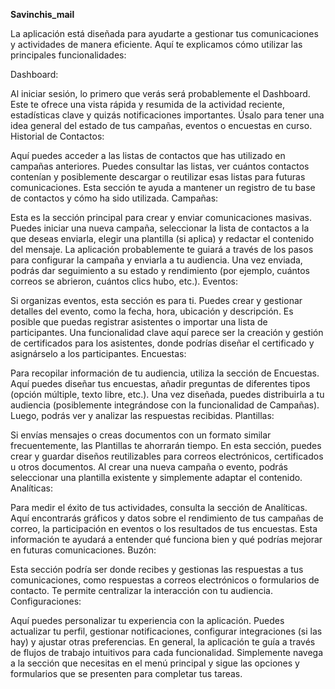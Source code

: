 **Savinchis_mail**

La aplicación está diseñada para ayudarte a gestionar tus comunicaciones y actividades de manera eficiente. Aquí te explicamos cómo utilizar las principales funcionalidades:

Dashboard:

Al iniciar sesión, lo primero que verás será probablemente el Dashboard.
Este te ofrece una vista rápida y resumida de la actividad reciente, estadísticas clave y quizás notificaciones importantes.
Úsalo para tener una idea general del estado de tus campañas, eventos o encuestas en curso.
Historial de Contactos:

Aquí puedes acceder a las listas de contactos que has utilizado en campañas anteriores.
Puedes consultar las listas, ver cuántos contactos contenían y posiblemente descargar o reutilizar esas listas para futuras comunicaciones.
Esta sección te ayuda a mantener un registro de tu base de contactos y cómo ha sido utilizada.
Campañas:

Esta es la sección principal para crear y enviar comunicaciones masivas.
Puedes iniciar una nueva campaña, seleccionar la lista de contactos a la que deseas enviarla, elegir una plantilla (si aplica) y redactar el contenido del mensaje.
La aplicación probablemente te guiará a través de los pasos para configurar la campaña y enviarla a tu audiencia.
Una vez enviada, podrás dar seguimiento a su estado y rendimiento (por ejemplo, cuántos correos se abrieron, cuántos clics hubo, etc.).
Eventos:

Si organizas eventos, esta sección es para ti.
Puedes crear y gestionar detalles del evento, como la fecha, hora, ubicación y descripción.
Es posible que puedas registrar asistentes o importar una lista de participantes.
Una funcionalidad clave aquí parece ser la creación y gestión de certificados para los asistentes, donde podrías diseñar el certificado y asignárselo a los participantes.
Encuestas:

Para recopilar información de tu audiencia, utiliza la sección de Encuestas.
Aquí puedes diseñar tus encuestas, añadir preguntas de diferentes tipos (opción múltiple, texto libre, etc.).
Una vez diseñada, puedes distribuirla a tu audiencia (posiblemente integrándose con la funcionalidad de Campañas).
Luego, podrás ver y analizar las respuestas recibidas.
Plantillas:

Si envías mensajes o creas documentos con un formato similar frecuentemente, las Plantillas te ahorrarán tiempo.
En esta sección, puedes crear y guardar diseños reutilizables para correos electrónicos, certificados u otros documentos.
Al crear una nueva campaña o evento, podrás seleccionar una plantilla existente y simplemente adaptar el contenido.
Analíticas:

Para medir el éxito de tus actividades, consulta la sección de Analíticas.
Aquí encontrarás gráficos y datos sobre el rendimiento de tus campañas de correo, la participación en eventos o los resultados de tus encuestas.
Esta información te ayudará a entender qué funciona bien y qué podrías mejorar en futuras comunicaciones.
Buzón:

Esta sección podría ser donde recibes y gestionas las respuestas a tus comunicaciones, como respuestas a correos electrónicos o formularios de contacto.
Te permite centralizar la interacción con tu audiencia.
Configuraciones:

Aquí puedes personalizar tu experiencia con la aplicación.
Puedes actualizar tu perfil, gestionar notificaciones, configurar integraciones (si las hay) y ajustar otras preferencias.
En general, la aplicación te guía a través de flujos de trabajo intuitivos para cada funcionalidad. Simplemente navega a la sección que necesitas en el menú principal y sigue las opciones y formularios que se presenten para completar tus tareas.
